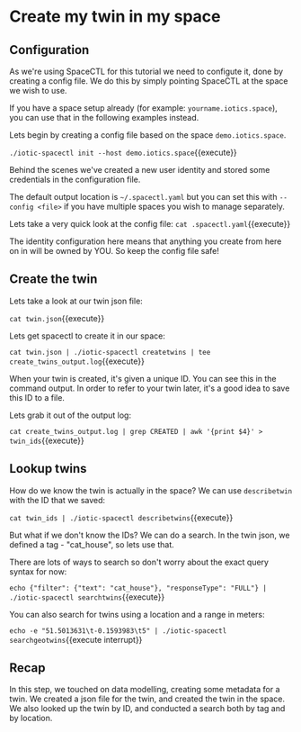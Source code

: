 # Create my twin in my space

## Configuration

As we're using SpaceCTL for this tutorial we need to configute it, done by creating a config file. We do this by simply pointing SpaceCTL at the space we wish to use.

If you have a space setup already (for example: `yourname.iotics.space`), you can use that in the following examples instead.

Lets begin by creating a config file based on the space `demo.iotics.space`.

`./iotic-spacectl init --host demo.iotics.space`{{execute}}

Behind the scenes we've created a new user identity and stored some credentials in the configuration file.

The default output location is `~/.spacectl.yaml` but you can set this with `--config <file>` if you have multiple spaces you wish to manage separately.

Lets take a very quick look at the config file:
`cat .spacectl.yaml`{{execute}}

The identity configuration here means that anything you create from here on in will be owned by YOU. So keep the config file safe!

## Create the twin

Lets take a look at our twin json file:

`cat twin.json`{{execute}}

Lets get spacectl to create it in our space:

`cat twin.json | ./iotic-spacectl createtwins | tee create_twins_output.log`{{execute}}

When your twin is created, it's given a unique ID. You can see this in the command output. In order to refer to your twin later, it's a good idea to save this ID to a file.

Lets grab it out of the output log:

`cat create_twins_output.log | grep CREATED | awk '{print $4}' > twin_ids`{{execute}}

## Lookup twins

How do we know the twin is actually in the space? We can use `describetwin` with the ID that we saved:

`cat twin_ids | ./iotic-spacectl describetwins`{{execute}}

But what if we don't know the IDs? We can do a search. In the twin json, we defined a tag - "cat_house", so lets use that.

There are lots of ways to search so don't worry about the exact query syntax for now:

`echo {"filter": {"text": "cat_house"}, "responseType": "FULL"} | ./iotic-spacectl searchtwins`{{execute}}

You can also search for twins using a location and a range in meters:

`echo -e "51.5013631\t-0.1593983\t5" | ./iotic-spacectl searchgeotwins`{{execute interrupt}}

## Recap

In this step, we touched on data modelling, creating some metadata for a twin. We created a json file for the twin, and created the twin in the space. We also looked up the twin by ID, and conducted a search both by tag and by location.
